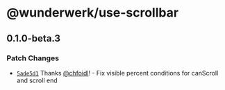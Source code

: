 # @wunderwerk/use-scrollbar

## 0.1.0-beta.3

### Patch Changes

- [`5ade5d1`](https://github.com/wunderwerkio/use-scrollbar/commit/5ade5d1b6b7870363e8ea5b3cf349cd2aa6219f4) Thanks [@chfoidl](https://github.com/chfoidl)! - Fix visible percent conditions for canScroll and scroll end
